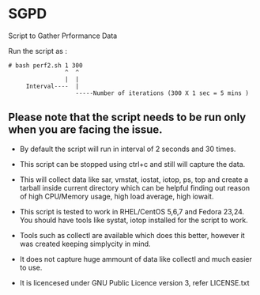 # SGPD
Script to Gather Prformance Data

Run the script as :
  ~~~
  # bash perf2.sh 1 300
                  ^  ^
                  |  |
       Interval----  |
                     -----Number of iterations (300 X 1 sec = 5 mins )
  ~~~
  ## Please note that the script needs to be run only when you are facing the issue.

- By default the script will run in interval of 2 seconds and 30 times.

- This script can be stopped using ctrl+c and still will capture the data.

- This will collect data like sar, vmstat, iostat, iotop, ps, top and create a tarball inside current directory which can be helpful finding out reason of high CPU/Memory usage, high load average, high iowait.

- This script is tested to work in RHEL/CentOS 5,6,7 and Fedora 23,24. You should have tools like systat, iotop installed for the script to work.

- Tools such as collectl are available which does this better, however it was created keeping simplycity in mind.

- It does not capture huge ammount of data like collectl and much easier to use.

- It is licencesed under GNU Public Licence version 3, refer LICENSE.txt
